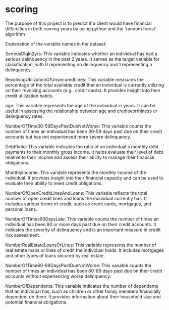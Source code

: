 # scoring
 The purpose of this project
is to predict if a client would have financial
difficulties in both coming years by using python and
the 'random forest' algorithm


Explanation of the variable names in the dataset:

SeriousDlqin2yrs: This variable indicates whether an individual has had a serious delinquency in the past 2 years. It serves as the target variable for classification, with 0 representing no delinquency and 1 representing a delinquency.

RevolvingUtilizationOfUnsecuredLines: This variable measures the percentage of the total available credit that an individual is currently utilizing on their revolving accounts (e.g., credit cards). It provides insight into their credit utilization habits.

age: This variable represents the age of the individual in years. It can be useful in assessing the relationship between age and creditworthiness or delinquency rates.

NumberOfTime30-59DaysPastDueNotWorse: This variable counts the number of times an individual has been 30-59 days past due on their credit accounts but has not experienced more severe delinquency.

DebtRatio: This variable indicates the ratio of an individual's monthly debt payments to their monthly gross income. It helps evaluate their level of debt relative to their income and assess their ability to manage their financial obligations.

MonthlyIncome: This variable represents the monthly income of the individual. It provides insight into their financial capacity and can be used to evaluate their ability to meet credit obligations.

NumberOfOpenCreditLinesAndLoans: This variable reflects the total number of open credit lines and loans the individual currently has. It includes various forms of credit, such as credit cards, mortgages, and personal loans.

NumberOfTimes90DaysLate: This variable counts the number of times an individual has been 90 or more days past due on their credit accounts. It indicates the severity of delinquency and is an important measure in credit risk assessment.

NumberRealEstateLoansOrLines: This variable represents the number of real estate loans or lines of credit the individual holds. It includes mortgages and other types of loans secured by real estate.

NumberOfTime60-89DaysPastDueNotWorse: This variable counts the number of times an individual has been 60-89 days past due on their credit accounts without experiencing worse delinquency.

NumberOfDependents: This variable indicates the number of dependents that an individual has, such as children or other family members financially dependent on them. It provides information about their household size and potential financial obligations.

